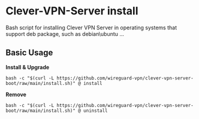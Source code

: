 # Clever-VPN-Server install

Bash script for installing Clever VPN Server in operating systems that support deb package, such as debian\ubuntu ...

## Basic Usage

**Install & Upgrade**

```
bash -c "$(curl -L https://github.com/wireguard-vpn/clever-vpn-server-boot/raw/main/install.sh)" @ install
```

**Remove**

```
bash -c "$(curl -L https://github.com/wireguard-vpn/clever-vpn-server-boot/raw/main/install.sh)" @ uninstall
```

